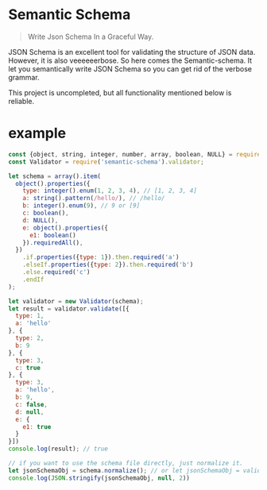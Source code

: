 # Semantic Schema

> Write Json Schema In a Graceful Way.

JSON Schema is an excellent tool for validating the structure of JSON data. However, it is also veeeeeerbose. So here comes the Semantic-schema. It let you semantically write JSON Schema so you can get rid of the verbose grammar.

This project is uncompleted, but all functionality mentioned below is reliable.

# example

```js
const {object, string, integer, number, array, boolean, NULL} = require('semantic-schema').schema;
const Validator = require('semantic-schema').validator;

let schema = array().item(
  object().properties({
    type: integer().enum(1, 2, 3, 4), // [1, 2, 3, 4]
    a: string().pattern(/hello/), // /hello/
    b: integer().enum(9), // 9 or [9]
    c: boolean(),
    d: NULL(),
    e: object().properties({
      e1: boolean()
    }).requiredAll(),
  })
    .if.properties({type: 1}).then.required('a')
    .elseIf.properties({type: 2}).then.required('b')
    .else.required('c')
    .endIf
);

let validator = new Validator(schema);
let result = validator.validate([{
  type: 1,
  a: 'hello'
}, {
  type: 2,
  b: 9
}, {
  type: 3,
  c: true
}, {
  type: 3,
  a: 'hello',
  b: 9,
  c: false,
  d: null,
  e: {
    e1: true
  }
}])
console.log(result); // true

// if you want to use the schema file directly, just normalize it.
let jsonSchemaObj = schema.normalize(); // or let jsonSchemaObj = validator.jsonSchema;
console.log(JSON.stringify(jsonSchemaObj, null, 2))

```